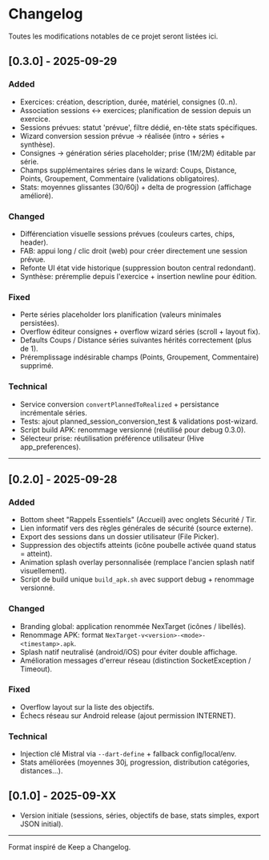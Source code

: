 # Changelog

Toutes les modifications notables de ce projet seront listées ici.

## [0.3.0] - 2025-09-29
### Added
- Exercices: création, description, durée, matériel, consignes (0..n).
- Association sessions ↔ exercices; planification de session depuis un exercice.
- Sessions prévues: statut 'prévue', filtre dédié, en-tête stats spécifiques.
- Wizard conversion session prévue → réalisée (intro + séries + synthèse).
- Consignes → génération séries placeholder; prise (1M/2M) éditable par série.
- Champs supplémentaires séries dans le wizard: Coups, Distance, Points, Groupement, Commentaire (validations obligatoires).
- Stats: moyennes glissantes (30/60j) + delta de progression (affichage amélioré).

### Changed
- Différenciation visuelle sessions prévues (couleurs cartes, chips, header).
- FAB: appui long / clic droit (web) pour créer directement une session prévue.
- Refonte UI état vide historique (suppression bouton central redondant).
- Synthèse: préremplie depuis l'exercice + insertion newline pour édition.

### Fixed
- Perte séries placeholder lors planification (valeurs minimales persistées).
- Overflow éditeur consignes + overflow wizard séries (scroll + layout fix).
- Defaults Coups / Distance séries suivantes hérités correctement (plus de 1).
- Préremplissage indésirable champs (Points, Groupement, Commentaire) supprimé.

### Technical
- Service conversion `convertPlannedToRealized` + persistance incrémentale séries.
- Tests: ajout planned_session_conversion_test & validations post-wizard.
- Script build APK: renommage versionné (réutilisé pour debug 0.3.0).
- Sélecteur prise: réutilisation préférence utilisateur (Hive app_preferences).

---

## [0.2.0] - 2025-09-28
### Added
- Bottom sheet "Rappels Essentiels" (Accueil) avec onglets Sécurité / Tir.
- Lien informatif vers des règles générales de sécurité (source externe).
- Export des sessions dans un dossier utilisateur (File Picker).
- Suppression des objectifs atteints (icône poubelle activée quand status = atteint).
- Animation splash overlay personnalisée (remplace l'ancien splash natif visuellement).
- Script de build unique `build_apk.sh` avec support debug + renommage versionné.

### Changed
- Branding global: application renommée NexTarget (icônes / libellés).
- Renommage APK: format `NexTarget-v<version>-<mode>-<timestamp>.apk`.
- Splash natif neutralisé (android/iOS) pour éviter double affichage.
- Amélioration messages d'erreur réseau (distinction SocketException / Timeout).

### Fixed
- Overflow layout sur la liste des objectifs.
- Échecs réseau sur Android release (ajout permission INTERNET).

### Technical
- Injection clé Mistral via `--dart-define` + fallback config/local/env.
- Stats améliorées (moyennes 30j, progression, distribution catégories, distances...).

## [0.1.0] - 2025-09-XX
- Version initiale (sessions, séries, objectifs de base, stats simples, export JSON initial).

---
Format inspiré de Keep a Changelog.
